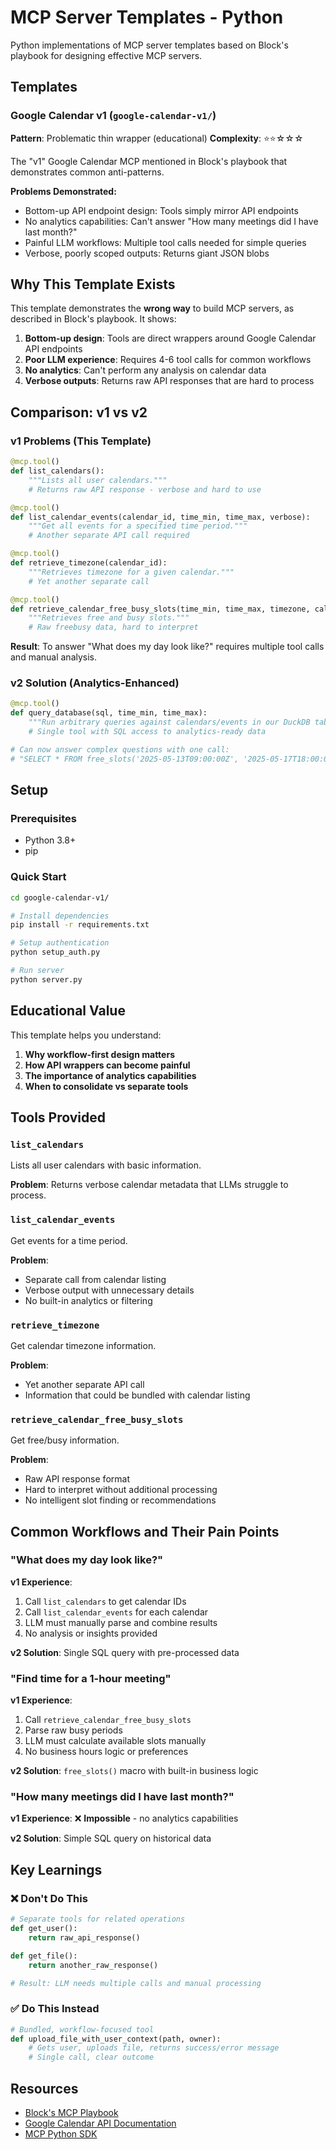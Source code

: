 # MCP Server Templates - Python

Python implementations of MCP server templates based on Block's playbook for designing effective MCP servers.

## Templates

### Google Calendar v1 (`google-calendar-v1/`)
**Pattern**: Problematic thin wrapper (educational)
**Complexity**: ⭐⭐☆☆☆

The "v1" Google Calendar MCP mentioned in Block's playbook that demonstrates common anti-patterns.

**Problems Demonstrated:**
- Bottom-up API endpoint design: Tools simply mirror API endpoints
- No analytics capabilities: Can't answer "How many meetings did I have last month?"
- Painful LLM workflows: Multiple tool calls needed for simple queries
- Verbose, poorly scoped outputs: Returns giant JSON blobs

## Why This Template Exists

This template demonstrates the **wrong way** to build MCP servers, as described in Block's playbook. It shows:

1. **Bottom-up design**: Tools are direct wrappers around Google Calendar API endpoints
2. **Poor LLM experience**: Requires 4-6 tool calls for common workflows
3. **No analytics**: Can't perform any analysis on calendar data
4. **Verbose outputs**: Returns raw API responses that are hard to process

## Comparison: v1 vs v2

### v1 Problems (This Template)
```python
@mcp.tool()
def list_calendars():
    """Lists all user calendars."""
    # Returns raw API response - verbose and hard to use

@mcp.tool() 
def list_calendar_events(calendar_id, time_min, time_max, verbose):
    """Get all events for a specified time period."""
    # Another separate API call required

@mcp.tool()
def retrieve_timezone(calendar_id):
    """Retrieves timezone for a given calendar."""
    # Yet another separate call

@mcp.tool()
def retrieve_calendar_free_busy_slots(time_min, time_max, timezone, calendar_ids):
    """Retrieves free and busy slots."""
    # Raw freebusy data, hard to interpret
```

**Result**: To answer "What does my day look like?" requires multiple tool calls and manual analysis.

### v2 Solution (Analytics-Enhanced)
```python
@mcp.tool()
def query_database(sql, time_min, time_max):
    """Run arbitrary queries against calendars/events in our DuckDB tables."""
    # Single tool with SQL access to analytics-ready data

# Can now answer complex questions with one call:
# "SELECT * FROM free_slots('2025-05-13T09:00:00Z', '2025-05-17T18:00:00Z')"
```

## Setup

### Prerequisites
- Python 3.8+
- pip

### Quick Start

```bash
cd google-calendar-v1/

# Install dependencies
pip install -r requirements.txt

# Setup authentication
python setup_auth.py

# Run server
python server.py
```

## Educational Value

This template helps you understand:

1. **Why workflow-first design matters**
2. **How API wrappers can become painful**
3. **The importance of analytics capabilities**
4. **When to consolidate vs separate tools**

## Tools Provided

### `list_calendars`
Lists all user calendars with basic information.

**Problem**: Returns verbose calendar metadata that LLMs struggle to process.

### `list_calendar_events`
Get events for a time period.

**Problem**: 
- Separate call from calendar listing
- Verbose output with unnecessary details
- No built-in analytics or filtering

### `retrieve_timezone`
Get calendar timezone information.

**Problem**: 
- Yet another separate API call
- Information that could be bundled with calendar listing

### `retrieve_calendar_free_busy_slots`
Get free/busy information.

**Problem**:
- Raw API response format
- Hard to interpret without additional processing
- No intelligent slot finding or recommendations

## Common Workflows and Their Pain Points

### "What does my day look like?"
**v1 Experience**: 
1. Call `list_calendars` to get calendar IDs
2. Call `list_calendar_events` for each calendar
3. LLM must manually parse and combine results
4. No analysis or insights provided

**v2 Solution**: Single SQL query with pre-processed data

### "Find time for a 1-hour meeting"
**v1 Experience**:
1. Call `retrieve_calendar_free_busy_slots`
2. Parse raw busy periods
3. LLM must calculate available slots manually
4. No business hours logic or preferences

**v2 Solution**: `free_slots()` macro with built-in business logic

### "How many meetings did I have last month?"
**v1 Experience**: 
❌ **Impossible** - no analytics capabilities

**v2 Solution**: Simple SQL query on historical data

## Key Learnings

### ❌ Don't Do This
```python
# Separate tools for related operations
def get_user():
    return raw_api_response()

def get_file(): 
    return another_raw_response()

# Result: LLM needs multiple calls and manual processing
```

### ✅ Do This Instead
```python
# Bundled, workflow-focused tool
def upload_file_with_user_context(path, owner):
    # Gets user, uploads file, returns success/error message
    # Single call, clear outcome
```

## Resources

- [Block's MCP Playbook](https://block.xyz/posts/blocks-playbook-for-designing-mcp-servers)
- [Google Calendar API Documentation](https://developers.google.com/calendar/api)
- [MCP Python SDK](https://github.com/modelcontextprotocol/python-sdk) 